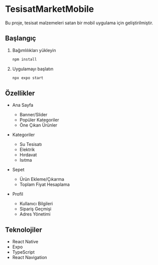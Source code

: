 # TesisatMarketMobile

Bu proje, tesisat malzemeleri satan bir mobil uygulama için geliştirilmiştir.

## Başlangıç

1. Bağımlılıkları yükleyin
   ```bash
   npm install
   ```

2. Uygulamayı başlatın
   ```bash
   npx expo start
   ```

## Özellikler

- Ana Sayfa
  - Banner/Slider
  - Popüler Kategoriler
  - Öne Çıkan Ürünler

- Kategoriler
  - Su Tesisatı
  - Elektrik
  - Hırdavat
  - Isıtma

- Sepet
  - Ürün Ekleme/Çıkarma
  - Toplam Fiyat Hesaplama

- Profil
  - Kullanıcı Bilgileri
  - Sipariş Geçmişi
  - Adres Yönetimi

## Teknolojiler

- React Native
- Expo
- TypeScript
- React Navigation
